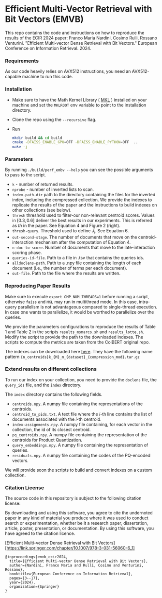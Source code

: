 # Efficient Multi-Vector Retrieval with Bit Vectors (EMVB)

This repo contains the code and instructions on how to reproduce the results of the ECIR 2024 paper: Franco Maria Nardini, Cosimo Rulli, Rossano Venturini. "Efficient Multi-vector Dense Retrieval with Bit Vectors." European Conference on Information Retrieval. 2024.

### Requirements

As our code heavily relies on AVX512 instructions, you need an AVX512-capable machine to run this code. 

### Installation

- Make sure to have the Math Kernel Library ( [MKL](https://www.intel.com/content/www/us/en/developer/tools/oneapi/onemkl.html#gs.5pn8i4) ) installed on your machine and set the ```MKLROOT``` env variable to point to the installation directory.

- Clone the repo using the ```--recursive``` flag.
- Run 
  ```bash
  mkdir build && cd build
  cmake -DFAISS_ENABLE_GPU=OFF -DFAISS_ENABLE_PYTHON=OFF  ..
  make -j
  ```

### Parameters

 By running ```./build/perf_embv --help``` you can see the possible arguments to pass to the script. 

 - ```k``` - number of returned results.
 - ```nprobe``` - number of inverted lists to scan. 
 - ```index-path-dir``` path to the directory containing the files for the inverted index, including the compressed collection. We provide the indexes to replicate the results of the paper and the instructions to build indexes on other collections (see below).
 - ```thresh``` threshold used to filter-our non-relevant centroid scores. Values in $[0.3, 0.6]$ deliver the best results in our experiments. This is referred as *th* in the paper. See Equation 4 and Figure 2 (right).
 - ```thresh-query```. Threshold used to define $\bar{J}_i$. See Equation 6.
 - ```out-second-stage```. The number of documents that move on the centroid-interaction mechanism after the computation of Equation 4.
 - ```n-doc-to-score```. Number of documents that move to the late-interaction scoring phase. 
 - ```queries-id-file```. Path to a file in .tsv that contains the queries ids.
 - ```alldoclens-path```. Path to a .npy file containing the length of each document (i.e., the number of terms per each document).
 - ```out-file```. Path to the file where the results are written. 

### Reproducing Paper Results

Make sure to execute ```export OMP_NUM_THREADS=1``` before running a script, otherwise ```faiss``` and ```MKL``` may run in multithread mode. In this case, intra-query parallelism is not advantageous compared to single-thread execution. In case one wants to parallelize, it would be worthed to parallelize over the queries. 


We provide the parameters configurations to reproduce the results of Table 1 and Table 2 in the scripts ```results_msmarco.sh``` and ```results_lotte.sh```. Modify the script to provide the path to the downloaded indexes. The scripts to compute the metrics are taken from the ColBERT original repo. 

The indexes can be downloaded here [here](http://hpc.isti.cnr.it/~rulli/emvb-ecir2024/). They have the following name pattern ```{n_centroids}k_{M}_m_{dataset}_{compression_mod}.tar.gz```

### Extend results on different collections

To run our index on your collection, you need to provide the ```doclens``` file, the ```query_ids``` file, and the ```index``` directory. 

The ```index``` directory contains the following fields. 

- ```centroids.npy```. A numpy file containing the representations of the centroids. 
- ```centroid_to_pids.txt```. A text file where the $i$-th line contains the list of documents associated with the $i$-th centroid.
- ```index-assignments.npy```. A numpy file containing, for each vector in the collection, the id of its closest centroid.
- ```pq_centroids.npy```. A numpy file containing the representation of the centroids for Product Quantization. 
- ```query_embeddings.npy```. A numpy file containing the representation of queries. 
- ```residuals.npy```. A numpy file containing the codes of the PQ-encoded vectors. 

We will provide soon the scripts to build and convert indexes on a custom collection.  

### Citation License

The source code in this repository is subject to the following citation license:

By downloading and using this software, you agree to cite the undernoted paper in any kind of material you produce where it was used to conduct search or experimentation, whether be it a research paper, dissertation, article, poster, presentation, or documentation. By using this software, you have agreed to the citation licence.

[Efficient Multi-vector Dense Retrieval with Bit Vectors][https://link.springer.com/chapter/10.1007/978-3-031-56060-6_1]

```
@inproceedings{emvb_ecir2024,
  title={Efficient Multi-vector Dense Retrieval with Bit Vectors},
  author={Nardini, Franco Maria and Rulli, Cosimo and Venturini, Rossano},
  booktitle={European Conference on Information Retrieval},
  pages={3--17},
  year={2024},
  organization={Springer}
}
```
